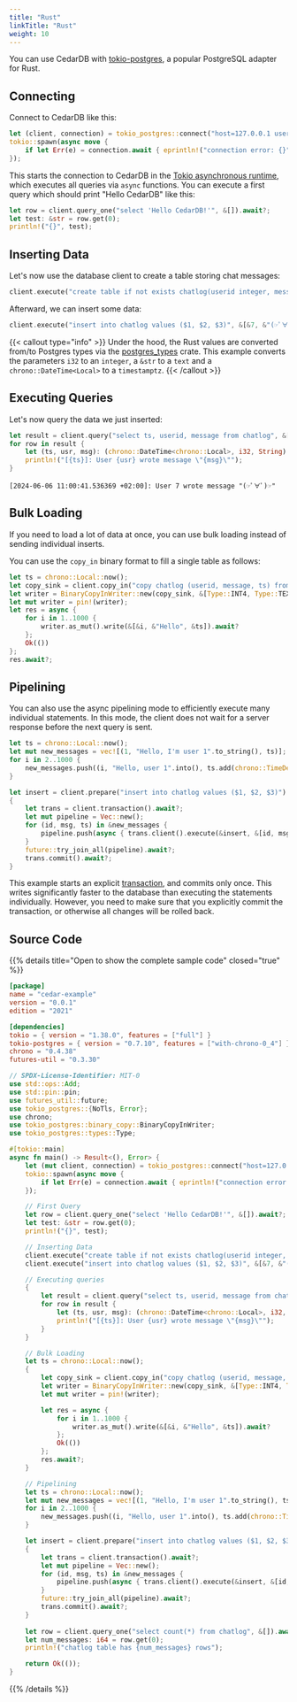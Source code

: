 ```yaml
---
title: "Rust"
linkTitle: "Rust"
weight: 10
---
```


You can use CedarDB with [tokio-postgres](https://docs.rs/tokio-postgres/), a popular PostgreSQL adapter for Rust.

## Connecting

Connect to CedarDB like this:

```rust
let (client, connection) = tokio_postgres::connect("host=127.0.0.1 user=<username> password=<password> dbname=<database>", NoTls).await?;
tokio::spawn(async move {
    if let Err(e) = connection.await { eprintln!("connection error: {}", e); }
});
```

This starts the connection to CedarDB in the [Tokio asynchronous runtime](https://tokio.rs/), which executes all queries
via `async` functions.
You can execute a first query which should print "Hello CedarDB" like this:

```rust
let row = client.query_one("select 'Hello CedarDB!'", &[]).await?;
let test: &str = row.get(0);
println!("{}", test);
```

## Inserting Data

Let's now use the database client to create a table storing chat messages:

```rust
client.execute("create table if not exists chatlog(userid integer, message text, ts timestamptz)", &[]).await?;
```

Afterward, we can insert some data:

```rust
client.execute("insert into chatlog values ($1, $2, $3)", &[&7, &"(☞ﾟ∀ﾟ)☞", &chrono::Local::now()]).await?;
```

{{< callout type="info" >}}
Under the hood, the Rust values are converted from/to Postgres types via the
[postgres_types](https://docs.rs/postgres-types/latest/postgres_types/trait.ToSql.html#types) crate.
This example converts the parameters `i32` to an `integer`, a `&str` to a `text` and a `chrono::DateTime<Local>` to a
`timestamptz`.
{{< /callout >}}

## Executing Queries

Let's now query the data we just inserted:

```rust
let result = client.query("select ts, userid, message from chatlog", &[]).await?;
for row in result {
    let (ts, usr, msg): (chrono::DateTime<chrono::Local>, i32, String) = (row.get(0), row.get(1), row.get(2));
    println!("[{ts}]: User {usr} wrote message \"{msg}\"");
}
```

```
[2024-06-06 11:00:41.536369 +02:00]: User 7 wrote message "(☞ﾟ∀ﾟ)☞"
```

## Bulk Loading

If you need to load a lot of data at once, you can use bulk loading instead of sending individual inserts.

You can use the `copy_in` binary format to fill a single table as follows:

```rust
let ts = chrono::Local::now();
let copy_sink = client.copy_in("copy chatlog (userid, message, ts) from stdin binary").await?;
let writer = BinaryCopyInWriter::new(copy_sink, &[Type::INT4, Type::TEXT, Type::TIMESTAMPTZ]);
let mut writer = pin!(writer);
let res = async {
    for i in 1..1000 {
        writer.as_mut().write(&[&i, &"Hello", &ts]).await?
    };
    Ok(())
};
res.await?;
```

## Pipelining

You can also use the async pipelining mode to efficiently execute many individual statements.
In this mode, the client does not wait for a server response before the next query is sent.

```rust
let ts = chrono::Local::now();
let mut new_messages = vec![(1, "Hello, I'm user 1".to_string(), ts)];
for i in 2..1000 {
    new_messages.push((i, "Hello, user 1".into(), ts.add(chrono::TimeDelta::seconds(i.into()))));
}

let insert = client.prepare("insert into chatlog values ($1, $2, $3)").await?;
{
    let trans = client.transaction().await?;
    let mut pipeline = Vec::new();
    for (id, msg, ts) in &new_messages {
        pipeline.push(async { trans.client().execute(&insert, &[id, msg, ts]).await });
    }
    future::try_join_all(pipeline).await?;
    trans.commit().await?;
}
```

This example starts an explicit [transaction](/docs/references/sqlreference/transaction/), and commits only once.
This writes significantly faster to the database than executing the statements individually.
However, you need to make sure that you explicitly commit the transaction, or otherwise all changes will be rolled back.

## Source Code

{{% details title="Open to show the complete sample code" closed="true" %}}

```toml
[package]
name = "cedar-example"
version = "0.0.1"
edition = "2021"

[dependencies]
tokio = { version = "1.38.0", features = ["full"] }
tokio-postgres = { version = "0.7.10", features = ["with-chrono-0_4"] }
chrono = "0.4.38"
futures-util = "0.3.30"
```

```rust
// SPDX-License-Identifier: MIT-0
use std::ops::Add;
use std::pin::pin;
use futures_util::future;
use tokio_postgres::{NoTls, Error};
use chrono;
use tokio_postgres::binary_copy::BinaryCopyInWriter;
use tokio_postgres::types::Type;

#[tokio::main]
async fn main() -> Result<(), Error> {
    let (mut client, connection) = tokio_postgres::connect("host=127.0.0.1 user=<username> password=<password> dbname=<dbname>", NoTls).await?;
    tokio::spawn(async move {
        if let Err(e) = connection.await { eprintln!("connection error: {}", e); }
    });

    // First Query
    let row = client.query_one("select 'Hello CedarDB!'", &[]).await?;
    let test: &str = row.get(0);
    println!("{}", test);

    // Inserting Data
    client.execute("create table if not exists chatlog(userid integer, message text, ts timestamptz)", &[]).await?;
    client.execute("insert into chatlog values ($1, $2, $3)", &[&7, &"(☞ﾟ∀ﾟ)☞", &chrono::Local::now()]).await?;

    // Executing queries
    {
        let result = client.query("select ts, userid, message from chatlog", &[]).await?;
        for row in result {
            let (ts, usr, msg): (chrono::DateTime<chrono::Local>, i32, String) = (row.get(0), row.get(1), row.get(2));
            println!("[{ts}]: User {usr} wrote message \"{msg}\"");
        }
    }

    // Bulk Loading
    let ts = chrono::Local::now();
    {
        let copy_sink = client.copy_in("copy chatlog (userid, message, ts) from stdin binary").await?;
        let writer = BinaryCopyInWriter::new(copy_sink, &[Type::INT4, Type::TEXT, Type::TIMESTAMPTZ]);
        let mut writer = pin!(writer);

        let res = async {
            for i in 1..1000 {
                writer.as_mut().write(&[&i, &"Hello", &ts]).await?
            };
            Ok(())
        };
        res.await?;
    }

    // Pipelining
    let ts = chrono::Local::now();
    let mut new_messages = vec![(1, "Hello, I'm user 1".to_string(), ts)];
    for i in 2..1000 {
        new_messages.push((i, "Hello, user 1".into(), ts.add(chrono::TimeDelta::seconds(i.into()))));
    }

    let insert = client.prepare("insert into chatlog values ($1, $2, $3)").await?;
    {
        let trans = client.transaction().await?;
        let mut pipeline = Vec::new();
        for (id, msg, ts) in &new_messages {
            pipeline.push(async { trans.client().execute(&insert, &[id, msg, ts]).await });
        }
        future::try_join_all(pipeline).await?;
        trans.commit().await?;
    }
    
    let row = client.query_one("select count(*) from chatlog", &[]).await?;
    let num_messages: i64 = row.get(0);
    println!("chatlog table has {num_messages} rows");

    return Ok(());
}
```

{{% /details %}}
